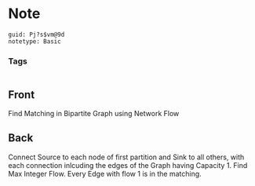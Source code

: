 # Note
```
guid: Pj?s$vm@9d
notetype: Basic
```

### Tags
```
```

## Front
Find Matching in Bipartite Graph using Network Flow

## Back
Connect Source to each node of first partition and Sink to all others, with each connection inlcuding the edges of the Graph having Capacity 1. Find Max Integer Flow. Every Edge with flow 1 is in the matching.
